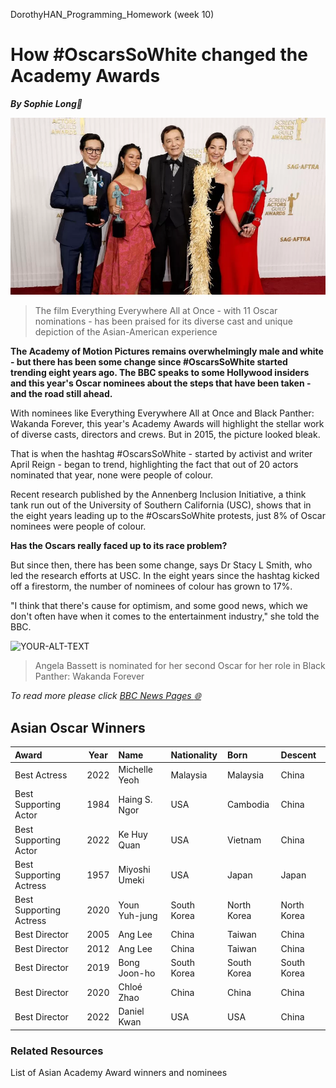 DorothyHAN_Programming_Homework (week 10)  

# How \#OscarsSoWhite changed the Academy Awards  
***By Sophie Long:pencil:***

![The film Everything Everywhere All at Once - with 11 Oscar nominations - has been praised for its diverse cast and unique depiction of the Asian-American experience.](image_oscar.png)
> The film Everything Everywhere All at Once - with 11 Oscar nominations - has been praised for its diverse cast and unique depiction of the Asian-American experience

**The Academy of Motion Pictures remains overwhelmingly male and white - but there has been some change since #OscarsSoWhite started trending eight years ago. The BBC speaks to some Hollywood insiders and this year's Oscar nominees about the steps that have been taken - and the road still ahead.**  

With nominees like Everything Everywhere All at Once and Black Panther: Wakanda Forever, this year's Academy Awards will highlight the stellar work of diverse casts, directors and crews. But in 2015, the picture looked bleak.  

That is when the hashtag #OscarsSoWhite - started by activist and writer April Reign - began to trend, highlighting the fact that out of 20 actors nominated that year, none were people of colour.  

Recent research published by the Annenberg Inclusion Initiative, a think tank run out of the University of Southern California (USC), shows that in the eight years leading up to the #OscarsSoWhite protests, just 8% of Oscar nominees were people of colour.  

**Has the Oscars really faced up to its race problem?**  

But since then, there has been some change, says Dr Stacy L Smith, who led the research efforts at USC. In the eight years since the hashtag kicked off a firestorm, the number of nominees of colour has grown to 17%.  

"I think that there's cause for optimism, and some good news, which we don't often have when it comes to the entertainment industry," she told the BBC.  

<picture>
 <source media="(prefers-color-scheme: dark)" srcset="https://ichef.bbci.co.uk/news/976/cpsprodpb/8338/production/_128929533_gettyimages-1436968094.jpg.webp">
 <img alt="YOUR-ALT-TEXT" src="https://ichef.bbci.co.uk/news/976/cpsprodpb/8338/production/_128929533_gettyimages-1436968094.jpg.webp">
</picture>  

> Angela Bassett is nominated for her second Oscar for her role in Black Panther: Wakanda Forever  

*To read more please click [BBC News Pages :globe_with_meridians:](https://www.bbc.com/news/world-us-canada-64883399)*

## Asian Oscar Winners
|Award|Year|Name|Nationality|Born|Descent|
|:---|:---:|:---|:---|:---|:---|
|Best Actress|2022|Michelle Yeoh|Malaysia|Malaysia|China|
|Best Supporting Actor|1984|Haing S. Ngor|USA|Cambodia|China|
|Best Supporting Actor|2022|Ke Huy Quan|USA|Vietnam|China|
|Best Supporting Actress|1957|Miyoshi Umeki|USA|Japan|Japan|
|Best Supporting Actress|2020|Youn Yuh-jung|South Korea|North Korea|North Korea|
|Best Director|2005|Ang Lee|China|Taiwan|China|
|Best Director|2012|Ang Lee|China|Taiwan|China|
|Best Director|2019|Bong Joon-ho|South Korea|South Korea|South Korea|
|Best Director|2020|Chloé Zhao|China|China|China|
|Best Director|2022|Daniel Kwan|USA|USA|China|
  
### Related Resources  
List of Asian Academy Award winners and nominees

